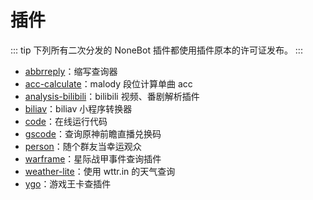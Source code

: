 # 插件

::: tip
下列所有二次分发的 NoneBot 插件都使用插件原本的许可证发布。
:::

- [abbrreply](https://github.com/anlen123/nonebot_plugin_abbrreply)：缩写查询器
- [acc-calculate](https://github.com/ohdmire/nonebot-plugin-acc-calculate)：malody 段位计算单曲 acc
- [analysis-bilibili](https://github.com/mengshouer/nonebot_plugin_analysis_bilibili)：bilibili 视频、番剧解析插件
- [biliav](https://github.com/knva/nonebot_plugin_biliav)：biliav 小程序转换器
- [code](https://github.com/yzyyz1387/nonebot_plugin_code)：在线运行代码
- [gscode](https://github.com/monsterxcn/nonebot-plugin-gscode)：查询原神前瞻直播兑换码
- [person](https://github.com/jcjrobert/nonebot-plugin-person)：随个群友当幸运观众
- [warframe](https://github.com/17TheWord/nonebot-plugin-warframe)：星际战甲事件查询插件
- [weather-lite](https://github.com/zjkwdy/nonebot_plugin_weather_lite)：使用 wttr.in 的天气查询
- [ygo](https://github.com/anlen123/nonebot_plugin_ygo)：游戏王卡查插件
